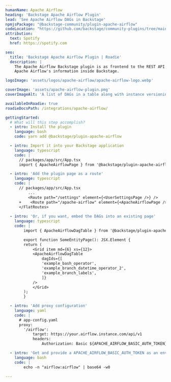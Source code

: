 ```yaml
---
humanName: Apache Airflow
heading: 'Backstage Apache Airflow Plugin'
lead: 'See Apache Airflow DAGs in Backstage'
npmjsPackage: "@backstage-community/plugin-apache-airflow"
codeLocation: "https://github.com/backstage/community-plugins/tree/main/workspaces/apache-airflow"
attribution:
  text: Spotify
  href: https://spotify.com

seo:
  title: 'Backstage Apache Airflow Plugin | Roadie'
  description: |
    The Apache Airflow Backstage plugin is as frontend to the REST API exposed by Apache Airflow. It show
    Apache Airflow's information inside Backstage.

logoImage: 'assets/logos/apache-airflow/apache-airflow-logo.webp'

coverImage: 'assets/apache-airflow-plugin.pmg'
coverImageAlt: 'A list of DAGs in a table along with instance versioning and status.'

availableOnRoadie: true
roadieDocsPath: /integrations/apache-airflow/

gettingStarted:
  # What will this step accomplish?
  - intro: Install the plugin
    language: bash
    code: yarn add @backstage/plugin-apache-airflow

  - intro: Import it into your Backstage application
    language: typescript
    code: |
      // packages/app/src/App.tsx
      import { ApacheAirflowPage } from '@backstage/plugin-apache-airflow';

  - intro: 'Add the plugin page as a route'
    language: typescript
    code: |
      // packages/app/src/App.tsx
          ...
          <Route path="/settings" element={<UserSettingsPage />} />
      +    <Route path="/apache-airflow" element={<ApacheAirflowPage />} />
      </FlatRoutes>
      
  - intro: 'Or, if you want, embed the DAGs into an existing page'
    language: typescript
    code: |
        import { ApacheAirflowDagTable } from '@backstage/plugin-apache-airflow';

        export function SomeEntityPage(): JSX.Element {
        return (
            <Grid item md={6} xs={12}>
            <ApacheAirflowDagTable
                dagIds={[
                'example_bash_operator',
                'example_branch_datetime_operator_2',
                'example_branch_labels',
                ]}
            />
            </Grid>
        );
        }

  - intro: 'Add proxy configuration'
    language: yaml
    code: |
      # app-config.yaml
      proxy:
        '/airflow':
            target: https://your.airflow.instance.com/api/v1
            headers:
                Authorization: Basic ${APACHE_AIRFLOW_BASIC_AUTH_TOKEN}

  - intro: 'Get and provide a APACHE_AIRFLOW_BASIC_AUTH_TOKEN as an environment variable. Where the basic authorization token is the base64 encoding of the username and password of your instance.'
    language: bash
    code: |
        echo -n "airflow:airflow" | base64 -w0

---
```

